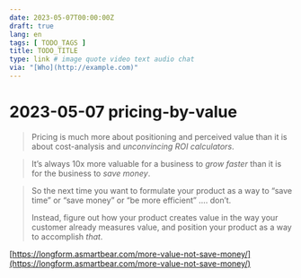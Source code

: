 ```yaml
---
date: 2023-05-07T00:00:00Z
draft: true
lang: en
tags: [ TODO_TAGS ]
title: TODO_TITLE
type: link # image quote video text audio chat
via: "[Who](http://example.com)"
---
```



# 2023-05-07 pricing-by-value


> Pricing is much more about positioning and perceived value than it is about cost-analysis and _unconvincing ROI calculators_.

> It’s always 10x more valuable for a business to *grow faster* than it is for the business to *save money*.

> So the next time you want to formulate your product as a way to “save time” or “save money” or “be more efficient” …. don’t.
>
> Instead, figure out how your product creates value in the way your customer already measures value, and position your product as a way to accomplish *that*.

[https://longform.asmartbear.com/more-value-not-save-money/](https://longform.asmartbear.com/more-value-not-save-money/)

